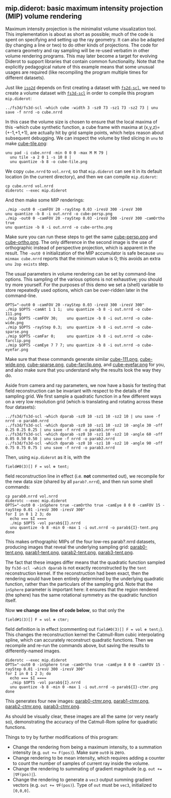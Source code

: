 ## mip.diderot: basic maximum intensity projection (MIP) volume rendering

Maximum intensity projection is the minimalist volume visualization tool. This
implementation is about as short as possible; much of the code is spent on
specifying and setting up the ray geometry. It can also be adapted (by
changing a line or two) to do other kinds of projections.  The code for camera
geometry and ray sampling will be re-used verbatim in other volume rendering
programs. This may later become a target for evolving Diderot to support
libraries that contain common functionality. Note that the explicitly
pedagogical nature of this example means that some unusual usages are required
(like recompiling the program multiple times for different datasets).

Just like [`iso2d`](../iso2d) depends on first creating a dataset with
[`fs2d-scl`](../fs2d), we need to create a volume dataset with [`fs3d-scl`](../fs3d)
in order to compile this program `mip.diderot`:

	../fs3d/fs3d-scl -which cube -width 3 -sz0 73 -sz1 73 -sz2 73 | unu save -f nrrd -o cube.nrrd

In this case the volume size is chosen to ensure that the local maxima of
this -which cube synthetic function, a cube frame with maxima at
(x,y,z)=(+-1,+1,+1), are actually hit by grid sample points, which helps
reason about subsequent debugging.  We can inspect the volume by tiled slicing
in `unu` to make [cube-tile.png](cube-tile.png):

	unu pad -i cube.nrrd -min 0 0 0 -max M M 79 |
	  unu tile -a 2 0 1 -s 10 8 |
	  unu quantize -b 8 -o cube-tile.png

We copy `cube.nrrd` to `vol.nrrd`, so that `mip.diderot` can see it in its
default location (in the current directory), and then we can compile
`mip.diderot`:

	cp cube.nrrd vol.nrrd
	diderotc --exec mip.diderot

And then make some MIP renderings:

	./mip -out0 0 -camFOV 20 -rayStep 0.03 -iresU 300 -iresV 300
	unu quantize -b 8 -i out.nrrd -o cube-persp.png
	./mip -out0 0 -camFOV 20 -rayStep 0.03 -iresU 300 -iresV 300 -camOrtho true
	unu quantize -b 8 -i out.nrrd -o cube-ortho.png

Make sure you can run these steps to get the same
[cube-persp.png](cube-persp.png) and [cube-ortho.png](cube-ortho.png).  The
only difference in the second image is the use of orthographic instead of
perspective projection, which is apparent in the result.  The `-out0 0`
initialization of the MIP accumulator is safe because `unu minmax cube.nrrd`
reports that the minimum value is 0; this avoids an extra `unu 2op exists`
step.

The usual parameters in volume rendering can be set by command-line options.
This sampling of the various options is not exhaustive; you should try more
yourself.  For the purposes of this demo we set a (shell) variable to store
repeatedly used options, which can be over-ridden later in the command-line.

	OPTS="-out0 0 -camFOV 20 -rayStep 0.03 -iresU 300 -iresV 300"
	./mip $OPTS -camAt 1 1 1;  unu quantize -b 8 -i out.nrrd -o cube-111.png
	./mip $OPTS -camFOV 30;    unu quantize -b 8 -i out.nrrd -o cube-wide.png
	./mip $OPTS -rayStep 0.3;  unu quantize -b 8 -i out.nrrd -o cube-sparse.png
	./mip $OPTS -camFar 0;     unu quantize -b 8 -i out.nrrd -o cube-farclip.png
	./mip $OPTS -camEye 7 7 7; unu quantize -b 8 -i out.nrrd -o cube-eyefar.png

Make sure that these commands generate similar [cube-111.png](cube-111.png),
[cube-wide.png](cube-wide.png), [cube-sparse.png](cube-sparse.png),
[cube-farclip.png](cube-farclip.png), and [cube-eyefar.png](cube-eyefar.png)
for you, and also make sure that you understand why the results look the way they do.

Aside from camera and ray parameters, we now have a basis for testing that
field reconstruction can be invariant with respect to the details of the
sampling grid. We first sample a quadratic function in a few different ways
on a very low resolution grid (which is translating and rotating across these
four datasets):

	../fs3d/fs3d-scl -which dparab -sz0 10 -sz1 10 -sz2 10 | unu save -f nrrd -o parab0.nrrd
	../fs3d/fs3d-scl -which dparab -sz0 10 -sz1 10 -sz2 10 -angle 30 -off 0.25 0.25 0.25 | unu save -f nrrd -o parab1.nrrd
	../fs3d/fs3d-scl -which dparab -sz0 10 -sz1 10 -sz2 10 -angle 60 -off 0.05 0.50 0.50 | unu save -f nrrd -o parab2.nrrd
	../fs3d/fs3d-scl -which dparab -sz0 10 -sz1 10 -sz2 10 -angle 90 -off 0.75 0.75 0.75 | unu save -f nrrd -o parab3.nrrd

Then, using `mip.diderot` as it is, with the

	field#0(3)[] F = vol ⊛ tent;

field reconstruction line in effect (i.e. **not** commented out),
we recompile for the new data size
(shared by all `parab?.nrrd`), and then run some shell commands:

	cp parab0.nrrd vol.nrrd
	diderotc --exec mip.diderot
	OPTS="-out0 0 -inSphere true -camOrtho true -camEye 8 0 0 -camFOV 15 -rayStep 0.01 -iresU 300 -iresV 300"
	for I in 0 1 2 3; do
	  echo === $I ====
	  ./mip $OPTS -vol parab${I}.nrrd
	  unu quantize -b 8 -min 0 -max 1 -i out.nrrd -o parab${I}-tent.png
	done

This makes orthographic MIPs of the four low-res parab?.nrrd datasets, producing
images that reveal the underlying sampling grid:
[parab0-tent.png](parab0-tent.png),
[parab1-tent.png](parab1-tent.png),
[parab2-tent.png](parab2-tent.png),
[parab3-tent.png](parab3-tent.png).

The fact that these images differ means that the quadratic function sampled
by `fs3d-scl -which dparab` is not exactly reconstructed by the `tent`
reconstruction kernel.  If the reconstruction had been exact, then the
rendering would have been entirely determined by the underlying quadratic
function, rather than the particulars of the sampling grid.  Note that the
`inSphere` parameter is important here: it ensures that the region rendered
(the sphere) has the same rotational symmetry as the quadratic function
itself.

Now **we change one line of code below**, so that only the

	field#1(3)[] F = vol ⊛ ctmr;

field definition is in effect (commenting out `field#0(3)[] F = vol ⊛ tent;`).
This changes the reconstruction kernel the Catmull-Rom cubic interpolating
spline, which can accurately reconstruct quadratic functions.  Then we
recompile and re-run the commands above, but saving the results to
differently-named images.

	diderotc --exec mip.diderot
	OPTS="-out0 0 -inSphere true -camOrtho true -camEye 8 0 0 -camFOV 15 -rayStep 0.01 -iresU 300 -iresV 300"
	for I in 0 1 2 3; do
	  echo === $I ====
	  ./mip $OPTS -vol parab${I}.nrrd
	  unu quantize -b 8 -min 0 -max 1 -i out.nrrd -o parab${I}-ctmr.png
	done

This generates four new images:
[parab0-ctmr.png](parab0-ctmr.png),
[parab1-ctmr.png](parab1-ctmr.png),
[parab2-ctmr.png](parab2-ctmr.png),
[parab3-ctmr.png](parab3-ctmr.png).

As should be visually clear, these images are all the same (or very nearly
so), demonstrating the accuracy of the Catmull-Rom spline for quadratic
functions.

Things to try by further modifications of this program:
* Change the rendering from being a maximum intensity, to a summation intensity
(e.g. `out += F(pos)`). Make sure `out0` is zero.
* Change rendering to be mean intensity, which requires adding a counter to
count the number of samples of current ray inside the volume.
* Change the rendering to summating of gradient magnitude
(e.g. `out += |∇F(pos)|`).
* Change the rendering to generate a `vec3` output summing gradient vectors
(e.g. `out += ∇F(pos)`).  Type of `out` must be `vec3`, initialized to `[0,0,0]`.

